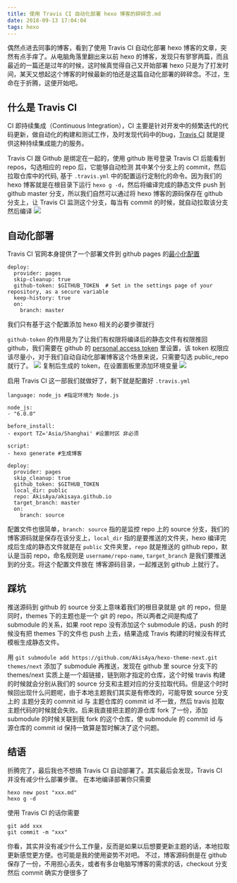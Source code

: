 ```yaml
---
title: 使用 Travis CI 自动化部署 hexo 博客的碎碎念.md
date: 2018-09-13 17:04:04
tags: hexo
---
```


偶然点进去同事的博客，看到了使用 Travis CI 自动化部署 hexo 博客的文章，突然有点手痒了。从电脑角落里翻出来以前 hexo 的博客，发现只有寥寥两篇，而且最近的一篇还是过年的时候，这时候真觉得自己又开始部署 hexo 只是为了打发时间，某天又想起这个博客的时候最新的怕还是这篇自动化部署的碎碎念。不过，生命在于折腾，这便开始吧。
<!-- more -->

## 什么是 Travis CI 
CI 即持续集成（Continuous Integration），CI 主要是针对开发中的频繁迭代的代码更新，做自动化的构建和测试工作，及时发现代码中的bug，[Travis CI](https://travis-ci.org/) 就是提供这种持续集成能力的服务。

Travis CI 跟 Github 是绑定在一起的，使用 github 账号登录 Travis CI 后能看到 repos，勾选相应的 repo 后，它能够自动检测 其中某个分支上的 commit，然后拉取仓库中的代码, 基于 `.travis.yml` 中的配置运行定制化的命令。因为我们的 hexo 博客就是在根目录下运行 `hexo g -d`，然后将编译完成的静态文件 push 到 github master 分支，所以我们自然可以通过将 hexo 博客的源码保存在 github 分支上，让 Travis CI 监测这个分支，每当有 commit 的时候，就自动拉取该分支然后编译
![](./travis_dashboard.png)

## 自动化部署
Travis CI 官网本身提供了一个部署文件到 github pages 的[最小化配置](https://docs.travis-ci.com/user/deployment/pages/)
```
deploy:
  provider: pages
  skip-cleanup: true
  github-token: $GITHUB_TOKEN  # Set in the settings page of your repository, as a secure variable
  keep-history: true
  on:
    branch: master
```
我们只有基于这个配置添加 hexo 相关的必要步骤就行

`github-token` 的作用是为了让我们有权限将编译后的静态文件有权限推回 github，我们需要在 github 的 [personal access token](https://github.com/settings/tokens) 里设置，该 token 权限应该尽量小，对于我们自动自动化部署博客这个场景来说，只需要勾选 public_repo 就行了。
![](./repo_token.png)
复制后生成的 token，在设置面板里添加环境变量
![](./env.png)

启用 Travis CI 这一部我们就做好了，剩下就是配置好 `.travis.yml`
```
language: node_js #指定环境为 Node.js

node_js:
- "6.0.0"

before_install:
- export TZ='Asia/Shanghai' #设置时区 非必须

script:
- hexo generate #生成博客

deploy:
  provider: pages
  skip_cleanup: true
  github_token: $GITHUB_TOKEN
  local_dir: public
  repo: AkisAya/akisaya.github.io
  target_branch: master
  on:
    branch: source
```
配置文件也很简单，`branch: source` 指的是监控 repo 上的 source 分支，我们的博客源码就是保存在该分支上，`local_dir` 指的是要推送的文件夹，hexo 编译完成后生成的静态文件就是在 `public` 文件夹里，`repo` 就是推送的 github repo，默认是当前 repo，命名规则是 `username/repo-name`, `target_branch` 是我们要推送到的分支。将这个配置文件放在 博客源码目录，一起推送到 github 上就行了。

## 踩坑
推送源码到 github 的 source 分支上意味着我们的根目录就是 git 的 repo，但是同时，themes 下的主题也是一个 git 的 repo，所以两者之间是构成了 submodule 的关系，如果 root repo 没有添加这个 submodule 的话，push 的时候没有把 themes 下的文件也 push 上去，结果造成 Travis 构建的时候没有样式模板生成静态文件。

用 `git submodule add https://github.com/AkisAya/hexo-theme-next.git themes/next` 添加了 submodule 再推送，发现在 github 里 source 分支下的 themes/next 实质上是一个超链接，链到刚才指定的仓库，这个时候 travis 构建的时候就会分别从我们的 source 分支和主题对应的分支拉取代码。但是这个时时候回出现什么问题呢，由于本地主题我们其实是有修改的，可能导致 source 分支上的 主题分支的 commit id 与 主题仓库的 commit id 不一致，然后 travis 拉取主题代码的时候就会失败。后来我直接把主题的源仓库 fork 了一份，添加 submodule 的时候关联到我 fork 的这个仓库，使 submodule 的 commit id 与 源仓库的 commit id 保持一致算是暂时解决了这个问题。

## 结语
折腾完了，最后我也不想搞 Travis CI 自动部署了。其实最后会发现，Travis CI 并没有减少什么部署步骤。
在本地编译部署你只需要
```
hexo new post "xxx.md"
hexo g -d
```
使用 Travis CI 的话你需要
```
git add xxx
git commit -m "xxx"
```
你看，其实并没有减少什么工作量，反而是如果以后想要更新主题的话，本地拉取更新感觉更方便。也可能是我的使用姿势不对吧。
不过，博客源码倒是在 github 保存了一份，不用担心丢失，或者有多台电脑写博客的需求的话，checkout 分支然后 commit 确实方便很多了





